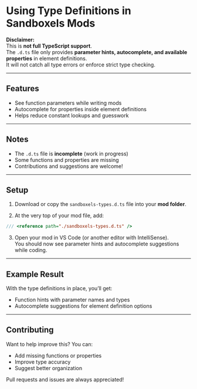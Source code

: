 # Using Type Definitions in Sandboxels Mods

**Disclaimer:**  
This is **not full TypeScript support**.  
The `.d.ts` file only provides **parameter hints, autocomplete, and available properties** in element definitions.  
It will not catch all type errors or enforce strict type checking.

---

## Features

- See function parameters while writing mods  
- Autocomplete for properties inside element definitions  
- Helps reduce constant lookups and guesswork  

---

## Notes

- The `.d.ts` file is **incomplete** (work in progress)  
- Some functions and properties are missing  
- Contributions and suggestions are welcome!  

---

## Setup

1. Download or copy the `sandboxels-types.d.ts` file into your **mod folder**.  

2. At the very top of your mod file, add:

```js
/// <reference path="./sandboxels-types.d.ts" />
```

3. Open your mod in VS Code (or another editor with IntelliSense).  
   You should now see parameter hints and autocomplete suggestions while coding.  

---

## Example Result

With the type definitions in place, you’ll get:

- Function hints with parameter names and types  
- Autocomplete suggestions for element definition options  

---

## Contributing

Want to help improve this? You can:  
- Add missing functions or properties  
- Improve type accuracy  
- Suggest better organization  

Pull requests and issues are always appreciated!  
